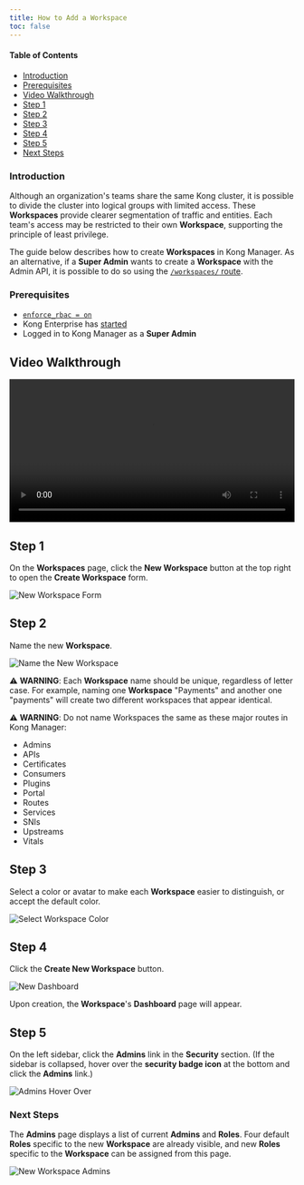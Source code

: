 ```yaml
---
title: How to Add a Workspace
toc: false
---
```

#### Table of Contents

- [Introduction](#introduction)
- [Prerequisites](#prerequisites)
- [Video Walkthrough](#video-walkthrough)
- [Step 1](#step-1)
- [Step 2](#step-2)
- [Step 3](#step-3)
- [Step 4](#step-4)
- [Step 5](#step-5)
- [Next Steps](#next-steps)

### Introduction

Although an organization's teams share the same Kong cluster, 
it is possible to divide the cluster into logical groups with 
limited access. These **Workspaces** provide clearer 
segmentation of traffic and entities. Each team's 
access may be restricted to their own **Workspace**, supporting 
the principle of least privilege. 

The guide below describes how to create **Workspaces** in Kong 
Manager. As an alternative, if a **Super Admin** wants to create 
a **Workspace** with the Admin API, it is possible to do so 
using the [`/workspaces/` route](/enterprise/{{page.kong_version}}/admin-api/workspaces/reference/#add-workspace).

### Prerequisites

* [`enforce_rbac = on`](/enterprise/{{page.kong_version}}/property-reference/#enforce_rbac)
* Kong Enterprise has [started](/enterprise/{{page.kong_version}}/getting-started/start-kong)
* Logged in to Kong Manager as a **Super Admin** 

## Video Walkthrough

<video width="100%" autoplay loop controls>
 <source src="https://konghq.com/wp-content/uploads/2019/02/new-workspace-ent-34.mov" type="video/mp4">
 Your browser does not support the video tag.
</video>

## Step 1

On the **Workspaces** page, click the **New Workspace** 
button at the top right to open the **Create Workspace** form.

![New Workspace Form](https://konghq.com/wp-content/uploads/2018/11/km-new-workspace.png)

## Step 2

Name the new **Workspace**.
    
![Name the New Workspace](https://konghq.com/wp-content/uploads/2018/11/km-name-ws.png)

⚠️ **WARNING**: Each **Workspace** name should be unique, 
regardless of letter case. For example, naming one 
**Workspace** "Payments" and another one "payments" will 
create two different workspaces that appear identical.

⚠️ **WARNING**: Do not name Workspaces the same as these major 
routes in Kong Manager:

* Admins
* APIs
* Certificates
* Consumers
* Plugins
* Portal
* Routes
* Services
* SNIs
* Upstreams
* Vitals

## Step 3

Select a color or avatar to make each **Workspace** easier 
to distinguish, or accept the default color. 

![Select Workspace Color](https://konghq.com/wp-content/uploads/2018/11/km-color-ws.png)

## Step 4

Click the **Create New Workspace** button.

![New Dashboard](https://konghq.com/wp-content/uploads/2018/11/km-new-dashboard.png)

Upon creation, the **Workspace**'s **Dashboard** page will 
appear.

## Step 5

On the left sidebar, click the **Admins** link in the 
**Security** section. (If the sidebar is collapsed, hover over 
the **security badge icon** at the bottom and click the 
**Admins** link.)

![Admins Hover Over](https://konghq.com/wp-content/uploads/2018/11/admins-section.png)

### Next Steps

The **Admins** page displays a list of current **Admins** and 
**Roles**. Four default **Roles** specific to the new 
**Workspace** are already visible, and new **Roles** specific 
to the **Workspace** can be assigned from this page. 

![New Workspace Admins](https://konghq.com/wp-content/uploads/2018/11/km-ws-admins.png)
